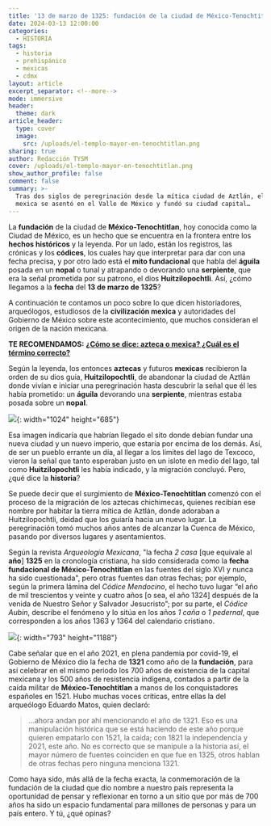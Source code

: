 ```yaml
---
title: '13 de marzo de 1325: fundación de la ciudad de México-Tenochtitlan'
date: 2024-03-13 12:00:00
categories:
  - HISTORIA
tags:
  - historia
  - prehispánico
  - mexicas
  - cdmx
layout: article
excerpt_separator: <!--more-->
mode: immersive
header:
  theme: dark
article_header:
  type: cover
  image:
    src: /uploads/el-templo-mayor-en-tenochtitlan.png
sharing: true
author: Redacción TYSM
cover: /uploads/el-templo-mayor-en-tenochtitlan.png
show_author_profile: false
comment: false
summary: >-
  Tras dos siglos de peregrinación desde la mítica ciudad de Aztlán, el pueblo
  mexica se asentó en el Valle de México y fundó su ciudad capital…
---
```

La **fundación** de la ciudad de **México-Tenochtitlan**, hoy conocida como la Ciudad de México, es un hecho que se encuentra en la frontera entre los **hechos históricos** y la leyenda. Por un lado, están los registros, las crónicas y los **códices**, los cuales hay que interpretar para dar con una fecha precisa, y por otro lado está el **mito fundacional** que habla del **águila** posada en un **nopal** o tunal y atrapando o devorando una **serpiente**, que era la señal prometida por su patrono, el dios **Huitzilopochtli**. Así, ¿cómo llegamos a la **fecha** del **13 de marzo de 1325**?

A continuación te contamos un poco sobre lo que dicen historiadores, arqueólogos, estudiosos de la **civilización mexica** y autoridades del Gobierno de México sobre este acontecimiento, que muchos consideran el origen de la nación mexicana.

**TE RECOMENDAMOS:** [**¿Cómo se dice: azteca o mexica? ¿Cuál es el término correcto?**]()

Según la leyenda, los entonces **aztecas** y futuros **mexicas** recibieron la orden de su dios guía, **Huitzilopochtli**, de abandonar la ciudad de Aztlán donde vivían e iniciar una peregrinación hasta descubrir la señal que él les había prometido: un **águila** devorando una **serpiente**, mientras estaba posada sobre un **nopal**.

![](https://upload.wikimedia.org/wikipedia/commons/thumb/d/d7/SculptureEagleNopalZocalo02.JPG/1024px-SculptureEagleNopalZocalo02.JPG){: width="1024" height="685"}

Esa imagen indicaría que habrían llegado el sito donde debían fundar una nueva ciudad y un nuevo imperio, que estaría por encima de los demás. Así, de ser un pueblo errante un día, al llegar a los límites del lago de Texcoco, vieron la señal que tanto esperaban justo en un islote en medio del lago, tal como **Huitzilopochtli** les había indicado, y la migración concluyó. Pero, ¿qué dice la **historia**?

Se puede decir que el surgimiento de **México-Tenochtitlan** comenzó con el proceso de la migración de los aztecas chichimecas, quienes recibían ese nombre por habitar la tierra mítica de Aztlán, donde adoraban a Huitzilopochtli, deidad que los guiaría hacia un nuevo lugar. La peregrinación tomó muchos años antes de alcanzar la Cuenca de México, pasando por diversos lugares y asentamientos.

Según la revista *Arqueología Mexicana*, "la fecha *2 casa* \[que equivale al **año**\] **1325** en la cronología cristiana, ha sido considerada como la **fecha fundacional de México-Tenochtitlan** en las fuentes del siglo XVI y nunca ha sido cuestionada", pero otras fuentes dan otras fechas; por ejemplo, según la primera lámina del&nbsp;*Códice Mendocino*, el hecho tuvo lugar “el año de mil trescientos y veinte y cuatro años \[o sea, el año 1324\] después de la venida de Nuestro Señor y Salvador Jesucristo”; por su parte, el&nbsp;*Códice Aubin*, describe el fenómeno y lo sitúa en los años&nbsp;*1 caña* o *1 pedernal*, que corresponden a los años 1363 y 1364 del calendario cristiano.

![](https://upload.wikimedia.org/wikipedia/commons/0/03/First_page_of_the_Codex_Mendoza%2C_ca._1541_restored.jpeg){: width="793" height="1188"}

Cabe señalar que en el año 2021, en plena pandemia por covid-19, el Gobierno de México dio la fecha de **1321** como año de la **fundación**, para así celebrar en el mismo periodo los 700 años de existencia de la capital mexicana y los 500 años de resistencia indígena, contados a partir de la caída militar de **México-Tenochtitlan** a manos de los conquistadores españoles en 1521. Hubo muchas voces críticas, entre ellas la del arqueólogo Eduardo Matos, quien declaró:

> …ahora andan por ahí mencionando el año de 1321. Eso es una manipulación histórica que se está haciendo de este año porque quieren empatarlo con 1521, la caída; con 1821 la independencia y 2021, este año. No es correcto que se manipule a la historia así, el mayor número de fuentes coinciden en que fue en 1325, otros hablan de otras fechas pero ninguna menciona 1321.

Como haya sido, más allá de la fecha exacta, la conmemoración de la fundación de la ciudad que dio nombre a nuestro país representa la oportunidad de pensar y reflexionar en torno a un sitio que por más de 700 años ha sido un espacio fundamental para millones de personas y para un país entero. Y tú, ¿qué opinas?